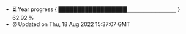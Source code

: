 - ⏳ Year progress { ██████████████████▁▁▁▁▁▁▁▁▁▁▁▁ } 62.92 %
- ⏰ Updated on Thu, 18 Aug 2022 15:37:07 GMT

